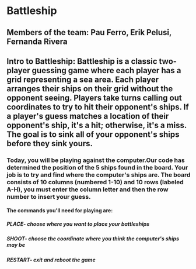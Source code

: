 # Battleship
## Members of the team: Pau Ferro, Erik Pelusi, Fernanda Rivera
## Intro to Battleship: Battleship is a classic two-player guessing game where each player has a grid representing a sea area. Each player arranges their ships on their grid without the opponent seeing. Players take turns calling out coordinates to try to hit their opponent's ships. If a player's guess matches a location of their opponent's ship, it's a hit; otherwise, it's a miss. The goal is to sink all of your opponent's ships before they sink yours. 

### Today, you will be playing against the computer.Our code has determined the position of the 5 ships found in the board. Your job is to try and find where the computer's ships are. The board consists of 10 columns (numbered 1-10) and 10 rows (labeled A-H), you must enter the column letter and then the row number to insert your guess. 

#### The commands you'll need for playing are:

##### PLACE- choose where you want to place your battleships 
##### SHOOT- choose the coordinate where you think the computer's ships may be
##### RESTART- exit and reboot the game
